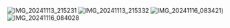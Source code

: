 ![IMG_20241113_215231](https://github.com/user-attachments/assets/b11e69e9-85fa-4430-8890-56b5a5fa7e9e)
![IMG_20241113_215332](https://github.com/user-attachments/assets/6e4391c0-080a-486d-8ef8-87a9d7abf120)
![IMG_20241116_083421](https://github.com/user-attachments/assets/0a4c4d90-4d8d-452c-ac2a-f5d1f3036e47))
![IMG_20241116_084028](https://github.com/user-attachments/assets/81c1bdf6-e761-4338-8221-4289a57c3dd6)
